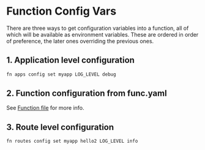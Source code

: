 # Function Config Vars

There are three ways to get configuration variables into a function, all of which will be available as environment variables.
These are ordered in order of preference, the later ones overriding the previous ones.

## 1. Application level configuration

```sh
fn apps config set myapp LOG_LEVEL debug
```

## 2. Function configuration from func.yaml

See [Function file](../function-file.md) for more info.

## 3. Route level configuration

```sh
fn routes config set myapp hello2 LOG_LEVEL info
```
